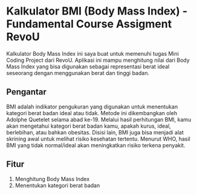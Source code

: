 # Kalkulator BMI (Body Mass Index) - Fundamental Course Assigment RevoU
Kalkulator Body Mass Index ini saya buat untuk memenuhi tugas Mini Coding Project dari RevoU. Aplikasi ini mampu menghitung nilai dari Body Mass Index yang bisa digunakan sebagai representasi berat ideal seseorang dengan menggunakan berat dan tinggi badan.

## Pengantar
BMI adalah indikator pengukuran yang digunakan untuk menentukan kategori berat badan ideal atau tidak. Metode ini dikembangkan oleh Adolphe Quetelet selama abad ke-19. Melalui hasil perhitungan BMI, kamu akan mengetahui kategori berat badan kamu, apakah kurus, ideal, berlebihan, atau bahkan obesitas. Disisi lain, BMI juga bisa menjadi alat skrining awal untuk melihat risiko kesehatan tertentu. Menurut WHO, hasil BMI yang tidak normal/ideal akan meningkatkan risiko terkena penyakit.

## Fitur
1. Menghitung Body Mass Index
2. Menentukan kategori berat badan
